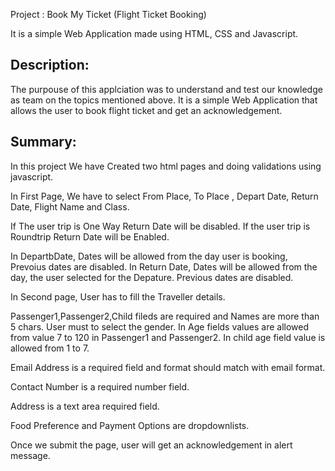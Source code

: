 Project : Book My Ticket (Flight Ticket Booking)


It is a simple Web Application made using  HTML, CSS and Javascript.

Description:
------------
The purpouse of this applciation was to understand and test our knowledge as team on the topics mentioned above. It is a simple Web Application that allows the user to book flight ticket and get an acknowledgement. 

Summary:
--------

In this project We have Created two html pages and doing validations using javascript.

In First Page, We have to select From Place, To Place , Depart Date, Return Date, Flight Name and Class.

If The user trip is One Way Return Date will be disabled.
If the user trip is Roundtrip Return Date will be Enabled.

In DepartbDate, Dates will be allowed from the day user is booking, Prevoius dates are disabled.
In Return Date, Dates will be allowed from the day, the user selected for the Depature. Previous dates are disabled.


In Second page, User has to fill the Traveller details.

Passenger1,Passenger2,Child fileds are required and Names are more than 5 chars.
User must to select the gender.
In Age fields values are allowed from value 7 to 120 in Passenger1 and Passenger2.
In child age field value is allowed from 1 to 7.

Email Address is a required field and format should match with email format.

Contact Number is a required number field.

Address is a text area required field.

Food Preference and Payment Options are dropdownlists.

Once we submit the page, user will get an acknowledgement in alert message.
